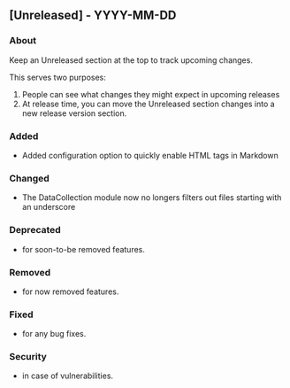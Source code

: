 ## [Unreleased] - YYYY-MM-DD

### About

Keep an Unreleased section at the top to track upcoming changes.

This serves two purposes:

1. People can see what changes they might expect in upcoming releases
2. At release time, you can move the Unreleased section changes into a new release version section.

### Added
- Added configuration option to quickly enable HTML tags in Markdown

### Changed
- The DataCollection module now no longers filters out files starting with an underscore

### Deprecated
- for soon-to-be removed features.

### Removed
- for now removed features.

### Fixed
- for any bug fixes.

### Security
- in case of vulnerabilities.
